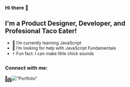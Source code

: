 ### Hi there 👋

## I'm a Product Designer, Developer, and Profesional Taco Eater!

- 🌱 I’m currently learning JavaScript
- 🤔 I’m looking for help with JavaScript Fundamentals
- ⚡ Fun fact: I can make little chick sounds

### Connect with me:

!["Portfolio"][website]
[<img align="left" alt="LinkedIn | Fernando Batista" width="22px" src="/img/linkedin-light.svg" />][linkedin]

<br />
<br />

[website]: https://fernando-batista.webflow.io
[linkedin]: https://www.linkedin.com/in/fernjbatista/

